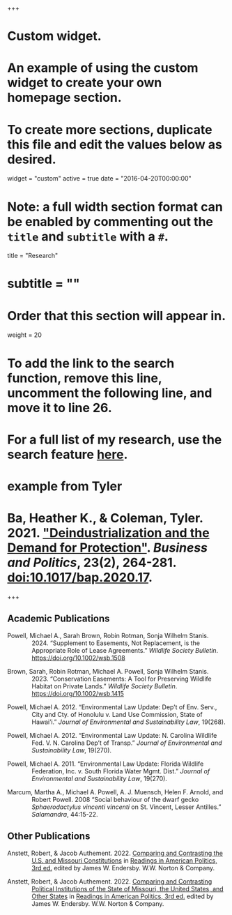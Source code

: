 +++
# Custom widget.
# An example of using the custom widget to create your own homepage section.
# To create more sections, duplicate this file and edit the values below as desired.
widget = "custom"
active = true
date = "2016-04-20T00:00:00"

# Note: a full width section format can be enabled by commenting out the `title` and `subtitle` with a `#`.
title = "Research"
# subtitle = ""


# Order that this section will appear in.
weight = 20

# To add the link to the search function, remove this line, uncomment the following line, and move it to line 26.
# For a full list of my research, use the search feature [here](https://www.jacobauthement.com/publication).

# example from Tyler
# Ba, Heather K., & Coleman, Tyler. 2021. ["Deindustrialization and the Demand for Protection"](https://www.tyler-coleman.com/publication/bacoleman2021). _Business and Politics_, 23(2), 264-281. [doi:10.1017/bap.2020.17](https://doi.org/10.1017/bap.2020.17).


+++
<h2>Academic Publications</h2>

<div style="padding-left: 4em; text-indent: -4em;">

<p>Powell, Michael A., Sarah Brown, Robin Rotman, Sonja Wilhelm Stanis. 2024. “Supplement to Easements, Not Replacement, is the Appropriate Role of Lease Agreements.” <i>Wildlife Society Bulletin</i>. <a href="https://doi.org/10.1002/wsb.1508">https://doi.org/10.1002/wsb.1508</a> </p>

<p>Brown, Sarah, Robin Rotman, Michael A. Powell, Sonja Wilhelm Stanis. 2023. “Conservation Easements: A Tool for Preserving Wildlife Habitat on Private Lands.” <i>Wildlife Society Bulletin</i>. <a href="https://doi.org/10.1002/wsb.1508">https://doi.org/10.1002/wsb.1415</a> </p>

<p>Powell, Michael A. 2012. “Environmental Law Update: Dep’t of Env. Serv., City and Cty. of Honolulu v. Land Use Commission, State of Hawai’i.” <i>Journal of Environmental and Sustainability Law</i>, 19(268). </p>

<p>Powell, Michael A. 2012. “Environmental Law Update: N. Carolina Wildlife Fed. V. N. Carolina Dep’t of Transp.” <i>Journal of Environmental and Sustainability Law</i>, 19(270). </p>

<p>Powell, Michael A. 2011. “Environmental Law Update: Florida Wildlife Federation, Inc. v. South Florida Water Mgmt. Dist.” <i>Journal of Environmental and Sustainability Law</i>, 19(270). </p>

<p>Marcum, Martha A., Michael A. Powell, A. J. Muensch, Helen F. Arnold, and Robert Powell. 2008 “Social behaviour of the dwarf gecko <i>Sphaerodactylus vincenti vincenti</i> on St. Vincent, Lesser Antilles.” <i>Salamandra</i>, 44:15-22. </p>

</div>

<h2>Other Publications</h2>

<div style="padding-left: 4em; text-indent: -4em;">

<p>Anstett, Robert, & Jacob Authement. 2022. <a href="https://www.jacobauthement.com/publication/AnstettAuthement2022a">Comparing and Contrasting the U.S. and Missouri Constitutions</a> in <u>Readings in American Politics, 3rd ed.</u> edited by James W. Endersby. W.W. Norton & Company. </p>

<p>Anstett, Robert, & Jacob Authement. 2022. <a href="https://www.jacobauthement.com/publication/AnstettAuthement2022b">Comparing and Contrasting Political Institutions of the State of Missouri, the United States, and Other States</a> in <u>Readings in American Politics, 3rd ed.</u> edited by James W. Endersby. W.W. Norton & Company. </p>

</div>
